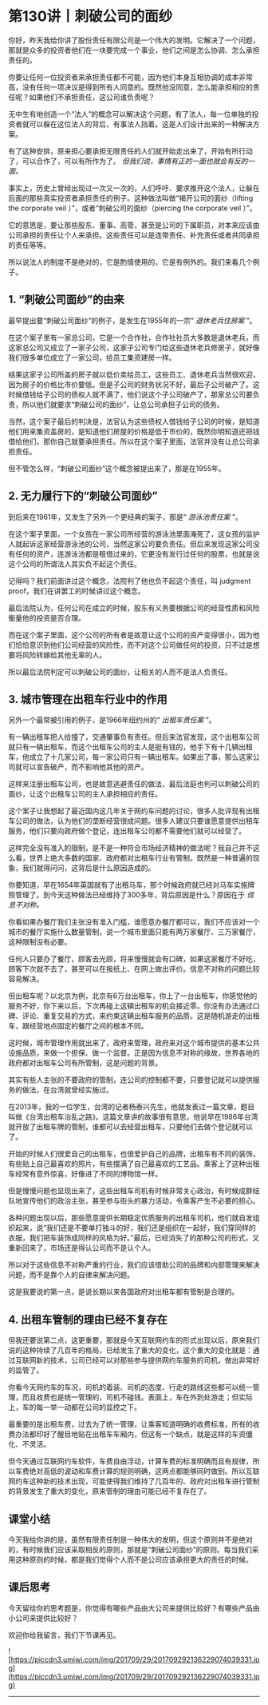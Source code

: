 # 第130讲丨刺破公司的面纱

你好，昨天我给你讲了股份责任有限公司是一个伟大的发明。它解决了一个问题，那就是众多的投资者他们在一块要完成一个事业，他们之间是怎么协调、怎么承担责任的。

你要让任何一位投资者来承担责任都不可能，因为他们本身互相协调的成本非常高，没有任何一项决议是得到所有人同意的。既然他没同意，怎么能承担相应的责任呢？如果他们不承担责任，这公司谁负责呢？

无中生有地创造一个“法人”的概念可以解决这个问题，有了法人，每一位单独的投资者就可以躲在这位法人的背后，有事法人挡着。这是人们设计出来的一种解决方案。

有了这种安排，原来担心要承担无限责任的人们就开始走出来了，开始有所行动了，可以合作了，可以有所作为了。 *但我们说，事情有正的一面也就会有反的一面。*

事实上，历史上曾经出现过一次又一次的，人们呼吁、要求推开这个法人，让躲在后面的那些真实投资者承担责任的例子。这种做法叫做“揭开公司的面纱（lifting the corporate veil ）”，或者“刺破公司的面纱（piercing the corporate veil ）”。

它的意思是，要让那些股东、董事、高管，甚至是公司的下属职员，对本来应该由公司承担的责任让个人来承担。这些责任可以是连带责任、补充责任或者共同承担的责任等等。

所以说法人的制度不是绝对的，它是酌情使用的，它是有例外的。我们来看几个例子。

## 1. “刺破公司面纱”的由来

最早提出要“刺破公司面纱”的例子，是发生在1955年的一宗“ *退休老兵住房案* ”。

在这个案子里有一家总公司，它是一个合作社，合作社社员大多数是退休老兵，而这家总公司又成立了一家子公司，这家子公司专门给这些退休老兵修房子，就好像我们很多单位成立了一家公司，给员工集资建房一样。

结果这家子公司所盖的房子就以低价卖给员工，这些员工、退休老兵当然很欢迎，因为房子的价格比市价要低。但是子公司的财务状况不好，最后子公司破产了。这时候借钱给子公司的债权人就不满了，他们说这个子公司破产了，那家总公司要负责，所以他们就要求“刺破公司的面纱”，让总公司承担子公司的债务。

当然，这个案子最后的判决是，法官认为这些债权人借钱给子公司的时候，是知道他们用来集资盖房的，是知道他们房屋的价格是低于市价的，既然你明知道还把钱借给他们，那你自己就要承担责任。所以在这个案子里面，法官并没有让总公司承担责任。

但不管怎么样，“刺破公司面纱”这个概念被提出来了，那是在1955年。

## 2. 无力履行下的“刺破公司面纱”

到后来在1961年，又发生了另外一个更经典的案子，那是“ *游泳池责任案* ”。

在这个案子里面，一个女孩在一家公司所经营的游泳池里面淹死了，这女孩的监护人就起诉这家经营游泳池的公司，当然这家公司要负责任。但后来发现这家公司没有任何的资产，连游泳池都是租借过来的，它更没有发行过任何的股票，也就是说这个公司的所谓法人其实负不起这个责任。

记得吗？我们前面讲过这个概念，法院判了他也负不起这个责任，叫 judgment proof，我们在讲罢工的时候讲过这个概念。

最后法院认为，任何公司在成立的时候，股东有义务要根据公司的经营性质和风险衡量他的投资是否合理。

而在这个案子里面，这个公司的所有者是故意让这个公司的资产变得很小，因为他们恰恰意识到他们公司经营的风险性，而不对这个公司做任何的投资，只不过是想要将风险转嫁给其他无辜的人。

所以最后法院判定可以刺破公司的面纱，让相关的人而不是法人负责任。

## 3. 城市管理在出租车行业中的作用

另外一个最常被引用的例子，是1966年纽约州的“ *出租车责任案* ”。

有一辆出租车把人给撞了，交通肇事负有责任。但后来法官发现，这个出租车公司就只有一辆出租车，而这个出租车公司的主人是挺有钱的，他手下有十几辆出租车，他成立了十几家公司，每一家公司只有一辆出租车。如果出了事，那么这家公司就可以宣告破产，而不影响他其他的资产。

这样来注册出租车公司，也是故意逃避责任的做法，最后法庭也判可以刺破公司的面纱，让这个出租车公司的主人承担相应的责任。

这个案子让我想起了最近国内这几年关于网约车问题的讨论，很多人批评现有出租车公司的做法，认为他们的垄断经营很成问题。很多人建议只要谁愿意提供出租车服务，他们只要向政府做个登记，连出租车公司都不需要他们就可以经营了。

这样完全没有准入的限制，是不是一种符合市场经济精神的做法呢？我自己并不这么看，世界上绝大多数的国家、政府都对出租车行业有管制。既然是一种普遍的现象，我们就得问问，这背后是什么原因造成的。

你要知道，早在1654年英国就有了出租马车，那个时候政府就已经对马车实施牌照管理了。到今天这种做法已经维持了300多年，背后原因是什么？原因在于 *信息不对称。*

你看如果办餐厅我们主张没有准入门槛，谁愿意办餐厅都可以，我们不应该对一个城市的餐厅实施什么数量管制，说一个城市里面只能有两万家餐厅、三万家餐厅，这种限制没有必要。

任何人只要办了餐厅，顾客去光顾，将来慢慢就会有口碑，如果这家餐厅不好吃，顾客下次就不去了，甚至可以在报纸上、在网上做出评价。信息不对称的问题比较容易解决。

但出租车呢？以北京为例，北京有6万台出租车，你上了一台出租车，你感觉他的服务不好，你下来以后，下次再碰上这辆出租车的机会接近零。你没有办法通过口碑、评论、重复交易的方式，来约束这辆出租车服务的品质。这是随机游走的出租车，跟经营地点固定的餐厅之间的根本不同。

这时候，城市管理作用就出来了，政府来管理，政府来对这个城市提供的基本公共设施品质，来做一个担保、做一个监督。正是因为信息不对称的缘故，世界各地的政府都对出租车公司有所管制，这是问题的背景。

其实有些人主张的不要政府的管制，连公司的控制都不要，只要登记就可以提供服务的做法，在台湾就曾经实施过。

在2013年，我的一位学生，台湾的记者杨泰兴先生，他就发表过一篇文章，题目叫做《台湾出租车治乱之路》。这篇文章讲的故事很有意思，他说早在1986年台湾就开放了出租车牌的管制，谁都可以去经营出租车，只要他们去做个登记就可以了。

开始的时候人们很爱自己的出租车，也很爱护自己的品牌，出租车有不同的装饰，有些贴上自己最喜欢的照片，有些摆满了自己最喜欢的工艺品。乘客上了这种出租车经常有意外惊喜，好像进了不同的博物馆一样。

但是慢慢问题也显现出来了，这些出租车司机有时候非常关心政治，有时候成群结队地宣传他们的政治主张，甚至参与街头的暴力活动，令乘客产生不必要的担心。

各种问题出现以后，那些愿意提供长期稳定优质服务的出租车司机，他们就自发组织起来，说“我们还是不要单打独斗的好，我们还是组织在一起好，我们穿同样的衣服，我们把车装饰成同样的风格为好。”最后，已经消失了的那种公司的形式，又重新回来了，市场还是得认公司而不是认个人。

所以对于这些信息不对称严重的行业，我们应该借助公司的品牌和内部管理来解决问题，而不是靠个人的自律来解决问题。

这是我要说的第一点，是说长期以来各国政府对出租车都有管制是合理的。

## 4. 出租车管制的理由已经不复存在

但我还要说第二点，这更重要，那就是今天互联网约车的形式出现以后，原来我们说的这种持续了几百年的格局，已经发生了重大的变化，这个重大的变化就是：通过互联网新的技术，公司已经可以对那些参与提供网约车服务的司机，做出非常好的监管了。

你看今天网约车的车况，司机的着装、司机的态度、行走的路线这些都可以统一管理，而且收费也是统一管理的，司机不碰钱。表面上，车在外到处游走；但实际上，车的每一举一动都在公司的监控之下。

最重要的是出租车费，过去为了统一管理，让乘客知道明确的收费标准，所有的收费办法都印好了醒目地贴在出租车车厢内，但这有一个缺点，就是这样的车资僵化、不灵活。

但今天通过互联网约车软件，车费自由浮动，计算车费的标准明确而且有规律，所以车费绝对高低的波动和车费计算的规则明确，这两点都能够同时做到。所以互联网约车这种新的技术出现，可能使得我们维持了几百年的、政府对出租车进行管制的背景发生了重大的变化，原来管制的理由可能已经不复存在了。

## 课堂小结

今天我给你讲的是，虽然有限责任制是一种伟大的发明，但这个原则并不是绝对的，有时候我们应该采取相反的原则，那就是“刺破公司面纱”的原则。每当我们采用这种原则的时候，都是我们觉得个人而不是公司应该承担更大的责任的时候。

## 课后思考

今天留给你的思考题是，你觉得有哪些产品由大公司来提供比较好？有哪些产品由小公司来提供比较好？

欢迎你给我留言，我们下节课再见。

![https://piccdn3.umiwi.com/img/201709/29/201709292136229074039331.jpg](https://piccdn3.umiwi.com/img/201709/29/201709292136229074039331.jpg)

---
